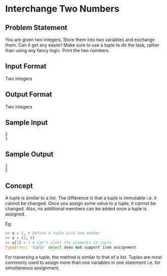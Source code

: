 # Interchange Two Numbers

## Problem Statement

You are given two integers. Store them into two variables and exchange them. Can it get any easier! Make sure to use a tuple to do the task, rather than using any fancy logic. Print the two numbers.

## Input Format

Two integers

## Output Format

Two integers

## Sample Input
```
2
1
```
## Sample Output
```
1
2
```
## Concept

A tuple is similar to a list. The difference is that a tuple is immutable i.e. it cannot be changed. Once you assign some value to a tuple, it cannot be changed. Also, no additional members can be added once a tuple is assigned.

Eg:
```python
>> a = 1, # Define a tuple with one member
>> a = (2, 6)
>> a[1] = 1 # Can't alter the elements in tuple
TypeError: 'tuple' object does not support item assignment
```
For traversing a tuple, the method is similar to that of a list. Tuples are most commonly used to assign more than one variables in one statement i.e. for simultaneous assignment.
